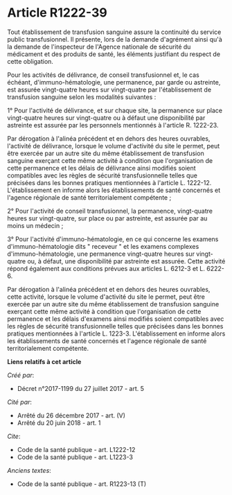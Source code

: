 # Article R1222-39

Tout établissement de transfusion sanguine assure la continuité du service public transfusionnel. Il présente, lors de la
demande d'agrément ainsi qu'à la demande de l'inspecteur de l'Agence nationale de sécurité du médicament et des produits de
santé, les éléments justifiant du respect de cette obligation. 

Pour les activités de délivrance, de conseil transfusionnel et, le cas échéant, d'immuno-hématologie, une permanence, par
garde ou astreinte, est assurée vingt-quatre heures sur vingt-quatre par l'établissement de transfusion sanguine selon les
modalités suivantes : 

1° Pour l'activité de délivrance, et sur chaque site, la permanence sur place vingt-quatre heures sur vingt-quatre ou à
défaut une disponibilité par astreinte est assurée par les personnels mentionnés à l'article R. 1222-23. 

Par dérogation à l'alinéa précédent et en dehors des heures ouvrables, l'activité de délivrance, lorsque le volume d'activité
du site le permet, peut être exercée par un autre site du même établissement de transfusion sanguine exerçant cette même
activité à condition que l'organisation de cette permanence et les délais de délivrance ainsi modifiés soient compatibles
avec les règles de sécurité transfusionnelle telles que précisées dans les bonnes pratiques mentionnées à l'article L.
1222-12. L'établissement en informe alors les établissements de santé concernés et l'agence régionale de santé
territorialement compétente ; 

2° Pour l'activité de conseil transfusionnel, la permanence, vingt-quatre heures sur vingt-quatre, sur place ou par
astreinte, est assurée par au moins un médecin ; 

3° Pour l'activité d'immuno-hématologie, en ce qui concerne les examens d'immuno-hématologie dits " receveur " et les examens
complexes d'immuno-hématologie, une permanence vingt-quatre heures sur vingt-quatre ou, à défaut, une disponibilité par
astreinte est assurée. Cette activité répond également aux conditions prévues aux articles L. 6212-3 et L. 6222-6. 

Par dérogation à l'alinéa précédent et en dehors des heures ouvrables, cette activité, lorsque le volume d'activité du site
le permet, peut être exercée par un autre site du même établissement de transfusion sanguine exerçant cette même activité à
condition que l'organisation de cette permanence et les délais d'examens ainsi modifiés soient compatibles avec les règles de
sécurité transfusionnelle telles que précisées dans les bonnes pratiques mentionnées à l'article L. 1223-3. L'établissement
en informe alors les établissements de santé concernés et l'agence régionale de santé territorialement compétente.

**Liens relatifs à cet article**

_Créé par_:

  - Décret n°2017-1199 du 27 juillet 2017 - art. 5

_Cité par_:

  - Arrêté du 26 décembre 2017 - art. (V)
  - Arrêté du 20 juin 2018 - art. 1

_Cite_:

  - Code de la santé publique - art. L1222-12
  - Code de la santé publique - art. L1223-3

_Anciens textes_:

  - Code de la santé publique - art. R1223-13 (T)
